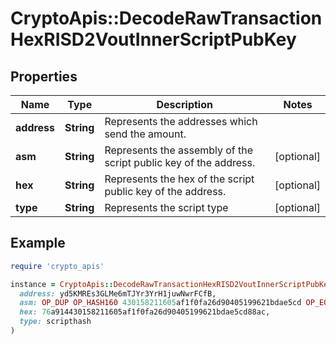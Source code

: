 # CryptoApis::DecodeRawTransactionHexRISD2VoutInnerScriptPubKey

## Properties

| Name | Type | Description | Notes |
| ---- | ---- | ----------- | ----- |
| **address** | **String** | Represents the addresses which send the amount. |  |
| **asm** | **String** | Represents the assembly of the script public key of the address. | [optional] |
| **hex** | **String** | Represents the hex of the script public key of the address. | [optional] |
| **type** | **String** | Represents the script type | [optional] |

## Example

```ruby
require 'crypto_apis'

instance = CryptoApis::DecodeRawTransactionHexRISD2VoutInnerScriptPubKey.new(
  address: yd5KMREs3GLMe6mTJYr3YrH1juwNwrFCfB,
  asm: OP_DUP OP_HASH160 430158211605af1f0fa26d90405199621bdae5cd OP_EQUALVERIFY OP_CHECKSIG,
  hex: 76a914430158211605af1f0fa26d90405199621bdae5cd88ac,
  type: scripthash
)
```

